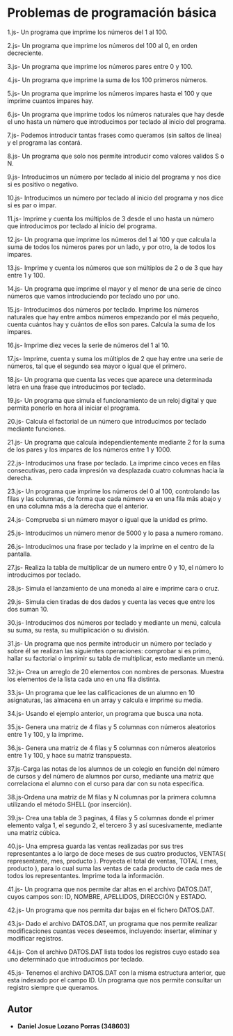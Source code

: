 # Problemas de programación básica

1.js- Un programa que imprime los números del 1 al 100.

2.js- Un programa que imprime los números del 100 al 0, en orden decreciente.

3.js- Un programa que imprime los números pares entre 0 y 100.

4.js- Un programa que imprime la suma de los 100 primeros números.

5.js- Un programa que imprime los números impares hasta el 100 y que imprime cuantos impares hay.

6.js- Un programa que imprime todos los números naturales que hay desde el uno hasta un número que introducimos por teclado al inicio del programa.

7.js- Podemos introducir tantas frases como queramos (sin saltos de linea) y el programa las contará.

8.js- Un programa que solo nos permite introducir como valores validos S o N.

9.js- Introducimos un número por teclado al inicio del programa y nos dice si es positivo o negativo.

10.js- Introducimos un número por teclado al inicio del programa y nos dice si es par o impar.

11.js- Imprime y cuenta los múltiplos de 3 desde el uno hasta un número que introducimos por teclado al inicio del programa.

12.js- Un programa que imprime los números del 1 al 100 y que calcula la suma de todos los números pares por un lado, y por otro, la de todos los impares.

13.js- Imprime y cuenta los números que son múltiplos de 2 o de 3 que hay entre 1 y 100.

14.js- Un programa que imprime el mayor y el menor de una serie de cinco números que vamos introduciendo por teclado uno por uno.

15.js- Introducimos dos números por teclado. Imprime los números naturales que hay entre ambos números empezando por el más pequeño, cuenta cuántos hay y cuántos de ellos son pares.
Calcula la suma de los impares.

16.js- Imprime diez veces la serie de números del 1 al 10.

17.js- Imprime, cuenta y suma los múltiplos de 2 que hay entre una serie de números, tal que el segundo sea mayor o igual que el primero.

18.js- Un programa que cuenta las veces que aparece una determinada letra en una frase que introducimos por teclado.

19.js- Un programa que simula el funcionamiento de un reloj digital y que permita ponerlo en hora al iniciar el programa.

20.js- Calcula el factorial de un número que introducimos por teclado mediante funciones.

21.js- Un programa que calcula independientemente mediante 2 for la suma de los pares y los impares de los números entre 1 y 1000.

22.js- Introducimos una frase por teclado. La imprime cinco veces en filas consecutivas, pero cada impresión va desplazada cuatro columnas hacia la derecha.

23.js- Un programa que imprime los números del 0 al 100, controlando las filas y las columnas, de forma que cada número va en una fila más abajo y en una columna más a la derecha que el anterior.

24.js- Comprueba si un número mayor o igual que la unidad es primo.

25.js- Introducimos un número menor de 5000 y lo pasa a numero romano.

26.js- Introducimos una frase por teclado y la imprime en el centro de la pantalla.

27.js- Realiza la tabla de multiplicar de un numero entre 0 y 10, el número lo introducimos por teclado.

28.js- Simula el lanzamiento de una moneda al aire e imprime cara o cruz.

29.js- Simula cien tiradas de dos dados y cuenta las veces que entre los dos suman 10.

30.js- Introducimos dos números por teclado y mediante un menú, calcula su suma, su resta, su multiplicación o su división.

31.js- Un programa que nos permite introducir un número por teclado y sobre él se realizan las siguientes operaciones: comprobar si es primo, hallar su factorial o imprimir su tabla de multiplicar, esto mediante un menú.

32.js- Crea un arreglo de 20 elementos con nombres de personas. Muestra los elementos de la lista cada uno en una fila distinta.

33.js- Un programa que lee las calificaciones de un alumno en 10 asignaturas, las almacena en un array y calcula e imprime su media.

34.js- Usando el ejemplo anterior, un programa que busca una nota.

35.js- Genera una matriz de 4 filas y 5 columnas con números aleatorios entre 1 y 100, y la imprime.

36.js- Genera una matriz de 4 filas y 5 columnas con números aleatorios entre 1 y 100, y hace su matriz transpuesta.

37.js-Carga las notas de los alumnos de un colegio en función del número de cursos y del número de alumnos por curso, mediante una matriz que correlaciona el alumno con el curso para dar con su nota especifica.

38.js-Ordena una matriz de M filas y N columnas por la primera columna utilizando el método SHELL (por inserción).

39.js- Crea una tabla de 3 paginas, 4 filas y 5 columnas donde el primer elemento valga 1, el segundo 2, el tercero 3 y así sucesivamente, mediante una matriz cúbica.

40.js- Una empresa guarda las ventas realizadas por sus tres representantes a lo largo de doce meses de sus cuatro productos, VENTAS( representante, mes, producto ). Proyecta el total de ventas, TOTAL ( mes, producto ), para lo cual suma las ventas de cada producto de cada mes de todos los representantes. Imprime toda la información.

41.js- Un programa que nos permite dar altas en el archivo DATOS.DAT, cuyos campos son: ID, NOMBRE, APELLIDOS, DIRECCIÓN y ESTADO.

42.js- Un programa que nos permita dar bajas en el fichero DATOS.DAT.

43.js- Dado el archivo DATOS.DAT, un programa que nos permite realizar modificaciones cuantas veces deseemos, incluyendo: insertar, eliminar y modificar registros.

44.js- Con el archivo DATOS.DAT lista todos los registros cuyo estado sea uno determinado que introducimos por teclado.

45.js- Tenemos el archivo DATOS.DAT con la misma estructura anterior, que esta indexado por el campo ID. Un programa que nos permite consultar un registro siempre que queramos.

## Autor

* **Daniel Josue Lozano Porras (348603)**
